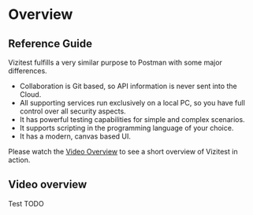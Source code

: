 # Overview

## Reference Guide

Vizitest fulfills a very similar purpose to Postman with some major differences.

- Collaboration is Git based, so API information is never sent into the Cloud.
- All supporting services run exclusively on a local PC, so you have full control over all security aspects.
- It has powerful testing capabilities for simple and complex scenarios.
- It supports scripting in the programming language of your choice.
- It has a modern, canvas based UI.

Please watch the [Video Overview](Overview.md) to see a short overview of Vizitest in action.

## Video overview
Test
TODO
